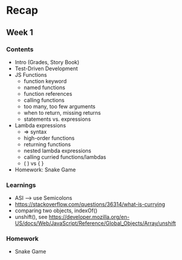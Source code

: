 # Recap

## Week 1

### Contents

- Intro (Grades, Story Book)
- Test-Driven Development
- JS Functions
  - function keyword
  - named functions
  - function references
  - calling functions
  - too many, too few arguments
  - when to return, missing returns
  - statements vs. expressions
- Lambda expressions
  - => syntax
  - high-order functions
  - returning functions
  - nested lambda expressions
  - calling curried functions/lambdas
  - ( ) vs { }
- Homework: Snake Game

### Learnings

- ASI --> use Semicolons
- <https://stackoverflow.com/questions/36314/what-is-currying>
- comparing two objects, indexOf()
- unshift(), see <https://developer.mozilla.org/en-US/docs/Web/JavaScript/Reference/Global_Objects/Array/unshift>

### Homework

- Snake Game
